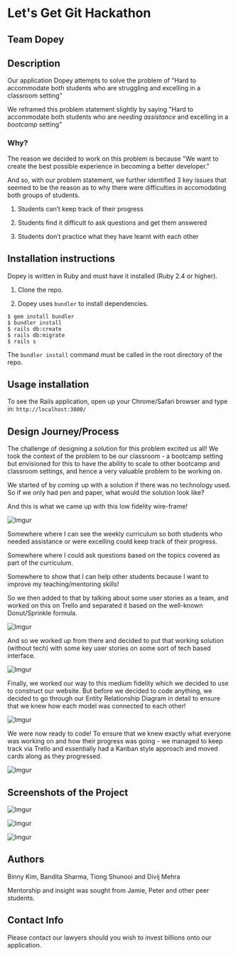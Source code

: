 # Let's Get Git Hackathon

## Team Dopey

## Description

Our application Dopey attempts to solve the problem of
"Hard to accommodate both students who are struggling and excelling in a classroom setting"

We reframed this problem statement slightly by saying
"Hard to accommodate both students who are *needing assistance* and excelling in a *bootcamp* setting"

### Why?

The reason we decided to work on this problem is because "We want to create the best possible experience in becoming a better developer."

And so, with our problem statement, we further identified 3 key issues that seemed to be the reason as to why there were difficulties in accomodating both groups of students.

1. Students can’t keep track of their progress

2. Students find it difficult to ask questions and get them answered

3. Students don’t practice what they have learnt with each other

## Installation instructions

Dopey is written in Ruby and must have it installed (Ruby 2.4 or higher).

1. Clone the repo.

2. Dopey uses ```bundler``` to install dependencies.
```
$ gem install bundler
$ bundler install
$ rails db:create
$ rails db:migrate
$ rails s
```
The ```bundler install``` command must be called in the root directory of the repo.

## Usage installation

To see the Rails application, open up your Chrome/Safari browser and type in: ```http://localhost:3000/```

## Design Journey/Process

The challenge of designing a solution for this problem excited us all! We took the context of the problem to be our classroom - a bootcamp setting but envisioned for this to have the ability to scale to other bootcamp and classroom settings, and hence a very valuable problem to be working on.

We started of by coming up with a solution if there was no technology used. So if we only had pen and paper, what would the solution look like?

And this is what we came up with this low fidelity wire-frame!

![Imgur](http://i.imgur.com/wbx7fHJ.jpg?1)

Somewhere where I can see the weekly curriculum so both students who needed assistance or were excelling could keep track of their progress.

Somewhere where I could ask questions based on the topics covered as part of the curriculum.

Somewhere to show that I can help other students because I want to improve my teaching/mentoring skills!

So we then added to that by talking about some user stories as a team, and worked on this on Trello and separated it based on the well-known Donut/Sprinkle formula.

![Imgur](http://i.imgur.com/DI1VoF8.png)

And so we worked up from there and decided to put that working solution (without tech) with some key user stories on some sort of tech based interface.

![Imgur](http://i.imgur.com/AdAezAz.jpg?1)

Finally, we worked our way to this medium fidelity which we decided to use to construct our website. But before we decided to code anything, we decided to go through our Entity Relationship Diagram in detail to ensure that we knew how each model was connected to each other!

![Imgur](http://i.imgur.com/9h1CxIK.jpg)

We were now ready to code! To ensure that we knew exactly what everyone was working on and how their progress was going - we managed to keep track via Trello and essentially had a Kanban style approach and moved cards along as they progressed.

![Imgur](http://i.imgur.com/YBos8tK.png)

## Screenshots of the Project

![Imgur](http://i.imgur.com/5ZeQX7B.png)

![Imgur](http://i.imgur.com/FraFJ12.png)

![Imgur](http://i.imgur.com/FfSS4fe.png)

## Authors
Binny Kim, Bandita Sharma, Tiong Shunooi and Divij Mehra

Mentorship and insight was sought from Jamie, Peter and other peer students.

## Contact Info

Please contact our lawyers should you wish to invest billions onto our application.
